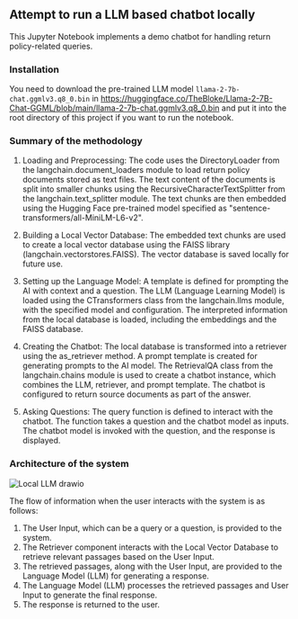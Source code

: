 ## Attempt to run a LLM based chatbot locally
This Jupyter Notebook implements a demo chatbot for handling return policy-related queries.

### Installation
You need to download the pre-trained LLM model `llama-2-7b-chat.ggmlv3.q8_0.bin` in https://huggingface.co/TheBloke/Llama-2-7B-Chat-GGML/blob/main/llama-2-7b-chat.ggmlv3.q8_0.bin and put it into the root directory of this project if you want to run the notebook.

### Summary of the methodology
1. Loading and Preprocessing:
The code uses the DirectoryLoader from the langchain.document_loaders module to load return policy documents stored as text files.
The text content of the documents is split into smaller chunks using the RecursiveCharacterTextSplitter from the langchain.text_splitter module.
The text chunks are then embedded using the Hugging Face pre-trained model specified as "sentence-transformers/all-MiniLM-L6-v2".

2. Building a Local Vector Database:
The embedded text chunks are used to create a local vector database using the FAISS library (langchain.vectorstores.FAISS).
The vector database is saved locally for future use.

3. Setting up the Language Model:
A template is defined for prompting the AI with context and a question.
The LLM (Language Learning Model) is loaded using the CTransformers class from the langchain.llms module, with the specified model and configuration.
The interpreted information from the local database is loaded, including the embeddings and the FAISS database.

4. Creating the Chatbot:
The local database is transformed into a retriever using the as_retriever method.
A prompt template is created for generating prompts to the AI model.
The RetrievalQA class from the langchain.chains module is used to create a chatbot instance, which combines the LLM, retriever, and prompt template.
The chatbot is configured to return source documents as part of the answer.

5. Asking Questions:
The query function is defined to interact with the chatbot.
The function takes a question and the chatbot model as inputs.
The chatbot model is invoked with the question, and the response is displayed.

### Architecture of the system
![Local LLM drawio](https://github.com/gwu1/local-llm-chatbot/assets/2475857/070ca990-aac8-4781-af95-2b5adf0661cf)


The flow of information when the user interacts with the system is as follows:

1. The User Input, which can be a query or a question, is provided to the system.
2. The Retriever component interacts with the Local Vector Database to retrieve relevant passages based on the User Input.
3. The retrieved passages, along with the User Input, are provided to the Language Model (LLM) for generating a response.
4. The Language Model (LLM) processes the retrieved passages and User Input to generate the final response.
5. The response is returned to the user.

